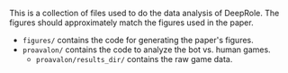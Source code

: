 This is a collection of files used to do the data analysis of DeepRole. The figures should approximately match the figures used in the paper.

- `figures/` contains the code for generating the paper's figures.
- `proavalon/` contains the code to analyze the bot vs. human games.
    - `proavalon/results_dir/` contains the raw game data.
